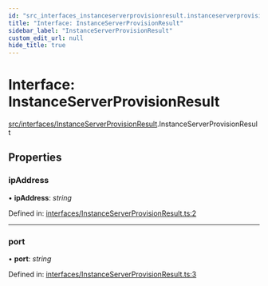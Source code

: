 ```yaml
---
id: "src_interfaces_instanceserverprovisionresult.instanceserverprovisionresult"
title: "Interface: InstanceServerProvisionResult"
sidebar_label: "InstanceServerProvisionResult"
custom_edit_url: null
hide_title: true
---
```


# Interface: InstanceServerProvisionResult

[src/interfaces/InstanceServerProvisionResult](../modules/src_interfaces_instanceserverprovisionresult.md).InstanceServerProvisionResult

## Properties

### ipAddress

• **ipAddress**: *string*

Defined in: [interfaces/InstanceServerProvisionResult.ts:2](https://github.com/xr3ngine/xr3ngine/blob/65dfcf39a/packages/common/src/interfaces/InstanceServerProvisionResult.ts#L2)

___

### port

• **port**: *string*

Defined in: [interfaces/InstanceServerProvisionResult.ts:3](https://github.com/xr3ngine/xr3ngine/blob/65dfcf39a/packages/common/src/interfaces/InstanceServerProvisionResult.ts#L3)
